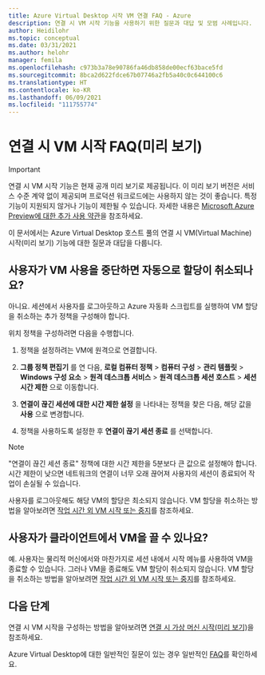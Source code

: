 ```yaml
---
title: Azure Virtual Desktop 시작 VM 연결 FAQ - Azure
description: 연결 시 VM 시작 기능을 사용하기 위한 질문과 대답 및 모범 사례입니다.
author: Heidilohr
ms.topic: conceptual
ms.date: 03/31/2021
ms.author: helohr
manager: femila
ms.openlocfilehash: c973b3a78e90786fa46db858de00ecf63bace5fd
ms.sourcegitcommit: 8bca2d622fdce67b07746a2fb5a40c0c644100c6
ms.translationtype: HT
ms.contentlocale: ko-KR
ms.lasthandoff: 06/09/2021
ms.locfileid: "111755774"
---
```

# <a name="start-vm-on-connect-faq-preview"></a>연결 시 VM 시작 FAQ(미리 보기)

> [!IMPORTANT]
> 연결 시 VM 시작 기능은 현재 공개 미리 보기로 제공됩니다.
> 이 미리 보기 버전은 서비스 수준 계약 없이 제공되며 프로덕션 워크로드에는 사용하지 않는 것이 좋습니다. 특정 기능이 지원되지 않거나 기능이 제한될 수 있습니다. 자세한 내용은 [Microsoft Azure Preview에 대한 추가 사용 약관](https://azure.microsoft.com/support/legal/preview-supplemental-terms/)을 참조하세요.

이 문서에서는 Azure Virtual Desktop 호스트 풀의 연결 시 VM(Virtual Machine) 시작(미리 보기) 기능에 대한 질문과 대답을 다룹니다.

## <a name="are-vms-automatically-deallocated-when-a-user-stops-using-them"></a>사용자가 VM 사용을 중단하면 자동으로 할당이 취소되나요?

아니요. 세션에서 사용자를 로그아웃하고 Azure 자동화 스크립트를 실행하여 VM 할당을 취소하는 추가 정책을 구성해야 합니다.

위치 정책을 구성하려면 다음을 수행합니다.

1. 정책을 설정하려는 VM에 원격으로 연결합니다.

2. **그룹 정책 편집기** 를 연 다음, **로컬 컴퓨터 정책** > **컴퓨터 구성** > **관리 템플릿** > **Windows 구성 요소** > **원격 데스크톱 서비스** > **원격 데스크톱 세션 호스트** > **세션 시간 제한** 으로 이동합니다.

3. **연결이 끊긴 세션에 대한 시간 제한 설정** 을 나타내는 정책을 찾은 다음, 해당 값을 **사용** 으로 변경합니다.

4. 정책을 사용하도록 설정한 후 **연결이 끊기 세션 종료** 를 선택합니다.

>[!NOTE]
>"연결이 끊긴 세션 종료" 정책에 대한 시간 제한을 5분보다 큰 값으로 설정해야 합니다. 시간 제한이 낮으면 네트워크의 연결이 너무 오래 끊어져 사용자의 세션이 종료되어 작업이 손실될 수 있습니다.

사용자를 로그아웃해도 해당 VM의 할당은 최소되지 않습니다. VM 할당을 취소하는 방법을 알아보려면 [작업 시간 외 VM 시작 또는 중지](../automation/automation-solution-vm-management.md)를 참조하세요.

## <a name="can-users-turn-off-the-vm-from-their-clients"></a>사용자가 클라이언트에서 VM을 끌 수 있나요?

예. 사용자는 물리적 머신에서와 마찬가지로 세션 내에서 시작 메뉴를 사용하여 VM을 종료할 수 있습니다. 그러나 VM을 종료해도 VM 할당이 취소되지 않습니다. VM 할당을 취소하는 방법을 알아보려면 [작업 시간 외 VM 시작 또는 중지](../automation/automation-solution-vm-management.md)를 참조하세요.

## <a name="next-steps"></a>다음 단계

연결 시 VM 시작을 구성하는 방법을 알아보려면 [연결 시 가상 머신 시작(미리 보기)](start-virtual-machine-connect.md)을 참조하세요.

Azure Virtual Desktop에 대한 일반적인 질문이 있는 경우 일반적인 [FAQ](faq.md)를 확인하세요.
